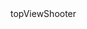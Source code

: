 <html lang="en-us">
  <head>
    <meta charset="utf-8">
    <meta http-equiv="Content-Type" content="text/html; charset=utf-8">
    <title>Unity WebGL Player | topViewShooter</title>
    <link rel="shortcut icon" href="TemplateData/favicon.ico">
    <link rel="stylesheet" href="TemplateData/style.css">
  </head>
  <body>
    <div id="unity-container" class="unity-desktop">
      <canvas id="unity-canvas"></canvas>
      <div id="unity-loading-bar">
        <div id="unity-logo"></div>
        <div id="unity-progress-bar-empty">
          <div id="unity-progress-bar-full"></div>
        </div>
      </div>
      <div id="unity-footer">
        <div id="unity-webgl-logo"></div>
        <div id="unity-fullscreen-button"></div>
        <div id="unity-build-title">topViewShooter</div>
      </div>
    </div>
    <script>
      var buildUrl = "Build";
      var loaderUrl = buildUrl + "/zombi.loader.js";
      var config = {
        dataUrl: buildUrl + "/zombi.data.br",
        frameworkUrl: buildUrl + "/zombi.framework.js.br",
        codeUrl: buildUrl + "/zombi.wasm.br",
        streamingAssetsUrl: "StreamingAssets",
        companyName: "DefaultCompany",
        productName: "topViewShooter",
        productVersion: "1.0",
      };

      var container = document.querySelector("#unity-container");
      var canvas = document.querySelector("#unity-canvas");
      var loadingBar = document.querySelector("#unity-loading-bar");
      var progressBarFull = document.querySelector("#unity-progress-bar-full");
      var fullscreenButton = document.querySelector("#unity-fullscreen-button");

      if (/iPhone|iPad|iPod|Android/i.test(navigator.userAgent)) {
        container.className = "unity-mobile";
        config.devicePixelRatio = 1;
      } else {
        canvas.style.width = "960px";
        canvas.style.height = "600px";
      }
      loadingBar.style.display = "block";

      var script = document.createElement("script");
      script.src = loaderUrl;
      script.onload = () => {
        createUnityInstance(canvas, config, (progress) => {
          progressBarFull.style.width = 100 * progress + "%";
        }).then((unityInstance) => {
          loadingBar.style.display = "none";
          fullscreenButton.onclick = () => {
            unityInstance.SetFullscreen(1);
          };
        }).catch((message) => {
          alert(message);
        });
      };
      document.body.appendChild(script);
    </script>
  </body>
</html>
